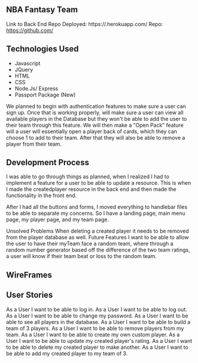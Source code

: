 ## NBA Fantasy Team 
Link to Back End Repo
Deployed: https://.herokuapp.com/ Repo: https://github.com/

## Technologies Used
* Javascript
* JQuery
* HTML
* CSS
* Node.Js/ Express
* Passport Package (New)

We planned to begin with authentication features to make sure a user can sign up. Once that is working properly, will make sure a user can view all available players in the Database but they won't be able to add the user to their team through this feature. We will then make a "Open Pack" feature will a user will essentially open a player back of cards, which they can choose 1 to add to their team. After that they will also be able to remove a player from their team.

## Development Process
I was able to go through things as planned, when I realized I had to implement a feature for a user to be able to update a resource. This is when I made the createdplayer resource in the back end and then made the functionality in the front end.

After I had all the buttons and forms, I moved everything to handlebar files to be able to separate my concerns. So I have a landing page, main menu page, my player page, and my team page.

Unsolved Problems
When deleting a created player it needs to be removed from the player database as well.
Future Features
I want to be able to allow the user to have their myTeam face a random team, where through a random number generator based off the difference of the two team ratings, a user will know if their team beat or loss to the random team.

## WireFrames


## User Stories
As a User I want to be able to log in. As a User I want to be able to log out. As a User I want to be able to change my password. As a User I want to be able to see all players in the database. As a User I want to be able to build a team of 3 players. As a User I want to be able to remove players from my team. As a User I want to be able to create my own custom player. As a User I want to be able to update my created player's rating. As a User I want to be able to delete my created player to make another. As a User I want to be able to add my created player to my team of 3.
